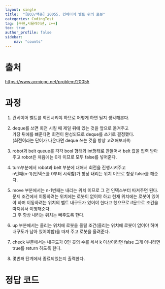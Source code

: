 ```yaml
---
layout: single
title:  "[BOJ/백준] 20055. 컨베이어 벨트 위의 로봇"
categories: CodingTest
tag: [구현,시뮬레이션, c++]
toc: true
author_profile: false
sidebar:
    nav: "counts"
---
```


# 출처
<https://www.acmicpc.net/problem/20055>



  
  
# 과정  
1. 컨베이어 벨트를 회전시켜야 하므로 어떻게 하면 될지 생각해본다.
2. deque를 쓰면 회전 시킬 때 제일 뒤에 있는 것을 앞으로 옮겨주고  
가장 뒤에를 뺴준다면 회전이 완성되므로 deque를 쓰기로 결정했다.  
(회전이라는 단어가 나온다면 deque 쓰는 것을 항상 고려해보자!!)  
3. robot과 belt queue를 각각 bool 형태와 int형태로 만들어서 belt 값을 입력 받아주고 robot은 처음에는 0개 이므로 모두 false를 넣어준다.  

4. turn부분에서 robot과 belt 부분에 대해서 회전을 진행시켜주고  
n번째(n-1)(인덱스를 0부터 시작함)가 항상 내리는 위치 이므로 항상 false를 해준다. 
5. move 부분에서는 n-1번째는 내리는 위치 이므로 그 전 인덱스부터 따져주면 된다.  
문제 조건에서 이동하려는 위치에는 로봇이 없어야 하고 현재 위치에는 로봇이 있어야 하며 이동하려는 위치의 벨트 내구도가 있어야 한다고 했으므로 if문으로 조건을 따져줘서 이행해준다.  
그 후 항상 내리는 위치는 빼주도록 한다.  
6. up 부분에서는 올리는 위치에 로봇을 올릴 조건(올리는 위치에 로봇이 없어야 하며 내구도가 남아 있어야함)을 따져 주고 로봇을 올려준다.  
7. check 부분에서는 내구도가 0인 곳의 수를 세서 k 이상이라면 false 그게 아니라면 true를 return 하도록 한다.  
8. 몇번째 단계에서 종료되었는지 출력한다. 




# 정답 코드
<script src="https://gist.github.com/kghees/cd9266d9d4dab3fdddf5df56f664d68d.js"></script>




